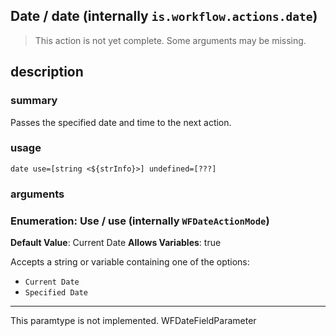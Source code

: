
## Date / date (internally `is.workflow.actions.date`)

> This action is not yet complete. Some arguments may be missing.



## description
### summary
Passes the specified date and time to the next action.


### usage
`date use=[string <${strInfo}>] undefined=[???]`

### arguments
### Enumeration: Use / use (internally `WFDateActionMode`)
**Default Value**: Current Date
**Allows Variables**: true


Accepts a string 
or variable
containing one of the options:

- `Current Date`
- `Specified Date`

---

This paramtype is not implemented. WFDateFieldParameter
